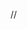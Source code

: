 <!-- # giftastic -->

<!-- // Assigment Sat Aug 24, 2019

// Api Key:
CuYIA9UIssZmBKQ6fIB4xd69mP13OHcV 

// -->
// 